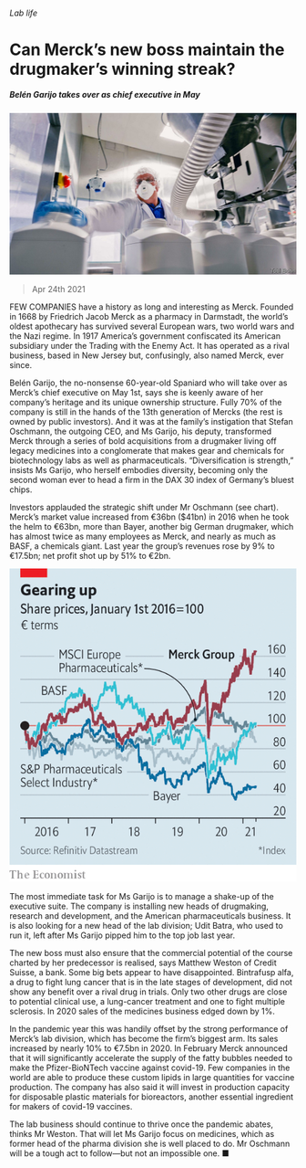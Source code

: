 ###### Lab life

# Can Merck’s new boss maintain the drugmaker’s winning streak? 

##### Belén Garijo takes over as chief executive in May 

![image](images/20210424_wbp506.jpg) 

> Apr 24th 2021 

FEW COMPANIES have a history as long and interesting as Merck. Founded in 1668 by Friedrich Jacob Merck as a pharmacy in Darmstadt, the world’s oldest apothecary has survived several European wars, two world wars and the Nazi regime. In 1917 America’s government confiscated its American subsidiary under the Trading with the Enemy Act. It has operated as a rival business, based in New Jersey but, confusingly, also named Merck, ever since.

Belén Garijo, the no-nonsense 60-year-old Spaniard who will take over as Merck’s chief executive on May 1st, says she is keenly aware of her company’s heritage and its unique ownership structure. Fully 70% of the company is still in the hands of the 13th generation of Mercks (the rest is owned by public investors). And it was at the family’s instigation that Stefan Oschmann, the outgoing CEO, and Ms Garijo, his deputy, transformed Merck through a series of bold acquisitions from a drugmaker living off legacy medicines into a conglomerate that makes gear and chemicals for biotechnology labs as well as pharmaceuticals. “Diversification is strength,” insists Ms Garijo, who herself embodies diversity, becoming only the second woman ever to head a firm in the DAX 30 index of Germany’s bluest chips.


Investors applauded the strategic shift under Mr Oschmann (see chart). Merck’s market value increased from €36bn ($41bn) in 2016 when he took the helm to €63bn, more than Bayer, another big German drugmaker, which has almost twice as many employees as Merck, and nearly as much as BASF, a chemicals giant. Last year the group’s revenues rose by 9% to €17.5bn; net profit shot up by 51% to €2bn.

![image](images/20210424_WBC595.png) 


The most immediate task for Ms Garijo is to manage a shake-up of the executive suite. The company is installing new heads of drugmaking, research and development, and the American pharmaceuticals business. It is also looking for a new head of the lab division; Udit Batra, who used to run it, left after Ms Garijo pipped him to the top job last year.

The new boss must also ensure that the commercial potential of the course charted by her predecessor is realised, says Matthew Weston of Credit Suisse, a bank. Some big bets appear to have disappointed. Bintrafusp alfa, a drug to fight lung cancer that is in the late stages of development, did not show any benefit over a rival drug in trials. Only two other drugs are close to potential clinical use, a lung-cancer treatment and one to fight multiple sclerosis. In 2020 sales of the medicines business edged down by 1%.

In the pandemic year this was handily offset by the strong performance of Merck’s lab division, which has become the firm’s biggest arm. Its sales increased by nearly 10% to €7.5bn in 2020. In February Merck announced that it will significantly accelerate the supply of the fatty bubbles needed to make the Pfizer-BioNTech vaccine against covid-19. Few companies in the world are able to produce these custom lipids in large quantities for vaccine production. The company has also said it will invest in production capacity for disposable plastic materials for bioreactors, another essential ingredient for makers of covid-19 vaccines.

The lab business should continue to thrive once the pandemic abates, thinks Mr Weston. That will let Ms Garijo focus on medicines, which as former head of the pharma division she is well placed to do. Mr Oschmann will be a tough act to follow—but not an impossible one. ■

